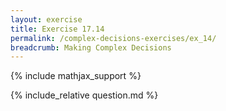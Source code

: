 ```yaml
---
layout: exercise
title: Exercise 17.14
permalink: /complex-decisions-exercises/ex_14/
breadcrumb: Making Complex Decisions
---
```


{% include mathjax_support %}

<div><i class="arrow-up loader" data-chapter="complex-decisions-exercises" data-exercise="ex_14" data-rating="0"></i></div>
{% include_relative question.md %}
